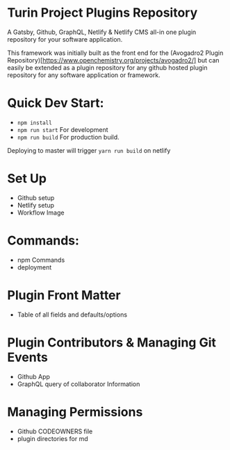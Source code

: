 # Turin Project Plugins Repository

A Gatsby, Github, GraphQL, Netlify & Netlify CMS all-in one plugin repository for your software application.

This framework was initially built as the front end for the (Avogadro2 Plugin Repository)[https://www.openchemistry.org/projects/avogadro2/] but can easily be extended as a plugin repository for any github hosted plugin repository for any software application or framework.

# Quick Dev Start:

* `npm install`
* `npm run start` For development
* `npm run build` For production build.

Deploying to master will trigger `yarn run build` on netlify

# Set Up

* Github setup
* Netlify setup
* Workflow Image

# Commands:

* npm Commands
* deployment

# Plugin Front Matter
* Table of all fields and defaults/options

# Plugin Contributors & Managing Git Events

* Github App
* GraphQL query of collaborator Information

# Managing Permissions

* Github CODEOWNERS file
* plugin directories for md
